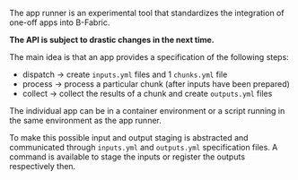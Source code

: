 The app runner is an experimental tool that standardizes the integration of one-off apps into B-Fabric.

**The API is subject to drastic changes in the next time.**

The main idea is that an app provides a specification of the following steps:

- dispatch -> create `inputs.yml` files and 1 `chunks.yml` file
- process -> process a particular chunk (after inputs have been prepared)
- collect -> collect the results of a chunk and create `outputs.yml` files

The individual app can be in a container environment or a script running in the same environment as the app runner.

To make this possible input and output staging is abstracted and communicated through `inputs.yml` and `outputs.yml`
specification files.
A command is available to stage the inputs or register the outputs respectively then.
